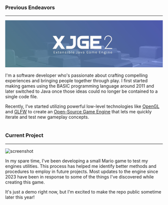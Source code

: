 ### Previous Endeavors
---
![screenshot](banner.JPG "Banner")

I'm a software developer who's passionate about crafting compelling experiences and bringing people together through play. I first started making games using the BASIC programming language around 2011 and later switched to Java once those ideas could no longer be contained to a single code file.

Recently, I've started utilizing powerful low-level technologies like [OpenGL](https://www.opengl.org/) and [GLFW](https://www.glfw.org/) to create an [Open-Source Game Engine](https://xjge.org/) that lets me quickly iterate and test new gameplay concepts.
<br><br>

### Current Project
---
![screenshot](demo2.gif "Mario Project")

In my spare time, I've been developing a small Mario game to test my engines utilities. This process has helped me identify better methods and procedures to employ in future projects. Most updates to the engine since 2023 have been in response to some of the things I've discovered while creating this game.

It's just a demo right now, but I'm excited to make the repo public sometime later this year!
